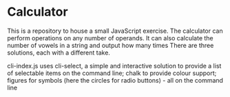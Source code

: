 # Calculator
This is a repository to house a small JavaScript exercise.
The calculator can perform operations on any number of operands. It can also calculate the number of vowels in a string and output how many times 
There are three solutions, each with a different take.

cli-index.js uses cli-select, a simple and interactive solution to provide a list of selectable items on the command line; chalk to provide colour support; figures for symbols (here the circles for radio buttons) - all on the command line

